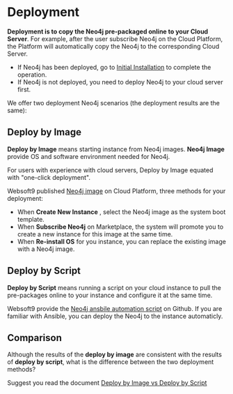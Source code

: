 # Deployment

**Deployment is to copy the Neo4j pre-packaged online to your Cloud Server**. For example, after the user subscribe Neo4j on the Cloud Platform, the Platform will automatically copy the Neo4j to the corresponding Cloud Server.

- If Neo4j has been deployed, go to [Initial Installation](/stack-installation.md) to complete the operation.
- If Neo4j is not deployed, you need to deploy Neo4j to your cloud server first.

We offer two deployment Neo4j scenarios (the deployment results are the same):

## Deploy by Image

**Deploy by Image** means starting instance from Neo4j images. **Neo4j Image** provide OS and software environment needed for Neo4j.

For users with experience with cloud servers, Deploy by Image equated with "one-click deployment".

Websoft9 published [Neo4j image](https://apps.websoft9.com/neo4j) on Cloud Platform, three methods for your deployment:

* When **Create New Instance** , select the Neo4j image as the system boot template.
* When **Subscribe Neo4j** on Marketplace, the system will promote you to create a new instance for this image at the same time.
* When **Re-install OS** for you instance, you can replace the existing image with a Neo4j image.

## Deploy by Script

**Deploy by Script** means running a script on your cloud instance to pull the pre-packages online to your instance and configure it at the same time.

Websoft9 provide the [Neo4j ansbile automation script](https://github.com/Websoft9/ansible-neo4j) on Github. If you are familiar with Ansible, you can deploy the Neo4j to the instance automaticly.

## Comparison

Although the results of the **deploy by image** are consistent with the results of **deploy by script**, what is the difference between the two deployment methods?

Suggest you read the document [Deploy by Image vs Deploy by Script](https://support.websoft9.com/docs/faq/bz-product.html#deployment-comparison)